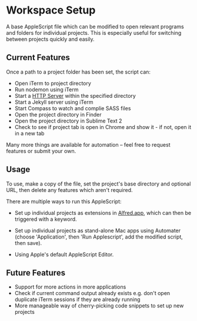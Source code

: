 # Workspace Setup

A base AppleScript file which can be modified to open relevant programs and folders for individual projects. This is especially useful for switching between projects quickly and easily.

## Current Features

Once a path to a project folder has been set, the script can:

* Open iTerm to project directory
* Run nodemon using iTerm
* Start a [HTTP Server](http://blog.nodejitsu.com/http-server) within the specified directory
* Start a Jekyll server using iTerm
* Start Compass to watch and complie SASS files
* Open the project directory in Finder
* Open the project directory in Sublime Text 2
* Check to see if project tab is open in Chrome and show it - if not, open it in a new tab

Many more things are available for automation – feel free to request features or submit your own.

## Usage

To use, make a copy of the file, set the project's base directory and optional URL, then delete any features which aren't required.

There are multiple ways to run this AppleScript:

* Set up individual projects as extensions in [Alfred.app](http://www.alfredapp.com/), which can then be triggered with a keyword.

* Set up individual projects as stand-alone Mac apps using Automater (choose 'Application', then 'Run Applescript', add the modified script, then save).

* Using Apple's default AppleScript Editor.

## Future Features

* Support for more actions in more applications
* Check if current command output already exists e.g. don't open duplicate iTerm sessions if they are already running
* More manageable way of cherry-picking code snippets to set up new projects
